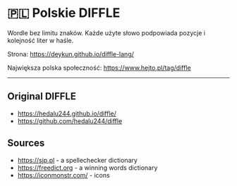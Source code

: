 #  🇵🇱 Polskie DIFFLE

Wordle bez limitu znaków. Każde użyte słowo podpowiada pozycje i kolejność liter w haśle.

Strona: https://deykun.github.io/diffle-lang/

Największa polska społeczność: https://www.hejto.pl/tag/diffle

---

## Original DIFFLE
 - https://hedalu244.github.io/diffle/
 - https://github.com/hedalu244/diffle

## Sources
 - https://sjp.pl - a spellechecker dictionary
 - https://freedict.org - a winning words dictionary
 - https://iconmonstr.com/ - icons
